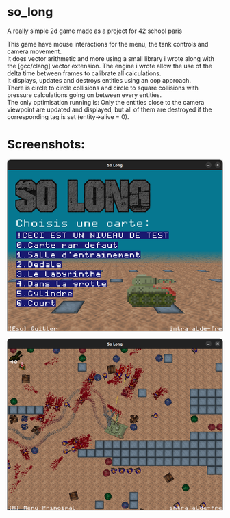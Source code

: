 # so_long
A really simple 2d game made as a project for 42 school paris

This game have mouse interactions for the menu, the tank controls and camera movement.\
It does vector arithmetic and more using a small library i wrote along with the [gcc/clang] vector extension.
The engine i wrote allow the use of the delta time between frames to calibrate all calculations.\
It displays, updates and destroys entities using an oop approach.\
There is circle to circle collisions and circle to square collisions with pressure calculations going on between every entities.\
The only optimisation running is: Only the entities close to the camera viewpoint are updated and displayed, but all of them are destroyed if the corresponding tag is set (entity->alive = 0).

# Screenshots:
![MENU](https://github.com/ForAbby-X/so_long/blob/main/github_image/menu.png?raw=true)

![GAMEPLAY](https://github.com/ForAbby-X/so_long/blob/main/github_image/gameplay.png?raw=true)
